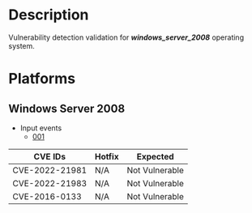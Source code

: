 # Description

Vulnerability detection validation for **_windows_server_2008_** operating system.

# Platforms

## Windows Server 2008

- Input events
  - [001](input_001.json)

| CVE IDs        | Hotfix    | Expected       |
|----------------|-----------|----------------|
| CVE-2022-21981 | N/A       | Not Vulnerable |
| CVE-2022-21983 | N/A       | Not Vulnerable |
| CVE-2016-0133  | N/A       | Not Vulnerable |
